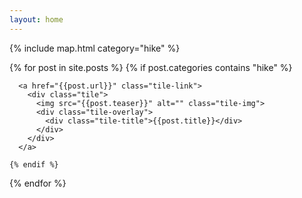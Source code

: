 ```yaml
---
layout: home
---
```


{% include map.html category="hike" %}

<div class="tiles">
  {% for post in site.posts %}
    {% if post.categories contains "hike" %}

      <a href="{{post.url}}" class="tile-link">
        <div class="tile">
          <img src="{{post.teaser}}" alt="" class="tile-img">
          <div class="tile-overlay">
            <div class="tile-title">{{post.title}}</div>
          </div>
        </div>
      </a>
      
    {% endif %}
  {% endfor %}
</div>


    
    
    

    

    